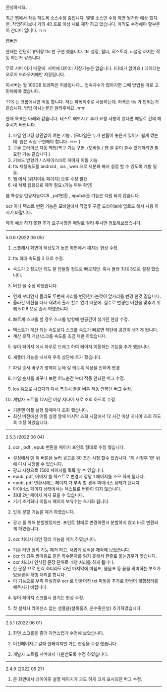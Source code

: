 안녕하세요. 

최근 웹에서 작동 하도록 소스수정 중입니다. 
몇몇 소스만 수정 하면 될거라 예상 했지만. 작업하다보니 거의 40 프로 이상 새로 제작 하고 있습니다. 
아직도 수정해야 할부분이 산더미 입니다. ㅠㅠ 


[웹버전](https://khjde1207.github.io/)

현재는 간단히 뷰어랑 tts 만 구현 했습니다. tts 설정, 필터, 히스토리, ui설정 까지는 작동 하는거 같습니다. 

무료 서버 이기 때문에. 서버에 데이터 저장기능은 없습니다. (디비가 없어요.)
데이터는 오로지 브라우져에만 저장됩니다. 

이서버는 월 100GB 트래픽만 허용됩니다... 접속자수가 많아지면 그때 방법을 따로 고민해봐야 겠습니다. 

TTS 는 크롬에서만 작동 합니다. 저는 파폭위주로 사용하는데. 파폭은 tts 가 안되는거 같습니다. 방법 아시는분은 알려주세요..ㅠㅠ 

현재 목표는 아래와 같습니다. 테스트 해보시고 추가 요청 사항이 있다면 메일로 건의 해주시기 바랍니다. 

1. 파일 인코딩 상관없이 여는 기능 . (모바일은 누가 만들어 놓은게 있어서 쉽게 썼는데. 웹은 직접 구현해야 합니다..ㅠㅠ )
2. 구글 드라이브 자동 백업/복구 기능 구현. (모바일 / 웹 을 같이 쓸수 있게하려면 필요한 기능 같습니다.)
3. 키보드 방향키 / 스페이스바로 페이지 이동 기능 
4. tts 재생속도를 android , ios , web 으로 세분화 해서 설정 할 수 있도록 개발 필요. 
5. 웹 에서 [위치이동 페이지] 오류 수정 필요. 
6. 내 서재 웹용으로 제작 필요.(가능 여부 확인)

웹 특성상 인공지능OCR , pdf변환 , epub추출 기능은 지원 되지 않습니다. 

ocr 이나 텍스트 변환 기능은 모바일에서 작업후 구글 드라이브에 업로드 해서 사용 하시기 바랍니다. 

제가 예상 하지 못한 추가 요구사항은 메일로 알려 주시면 검토해보겠습니다. 


---
5.0.6 (2022 06 05)
1. 스플래시 화면이 해상도가 높은 화면에서 깨지는 현상 수정. 

2. tts 최대 속도를 3 으로 수정. 
  - 속도가 2 정도만 되도 잘 안들릴 정도로 빠르지만. 혹시 몰라 최대 3으로 설정 했습니다. 

3. 버전 을 수정 하였습니다. 
  - 언제 부터인지 몰라도 두번째 자리를 변경한다는것이 앞자리를 변경 한것 같습니다.
  - 올라간 버전을 다시 내려서 출시 할수 없기 때문에. 실수로 변경한 버전을 맞추기 위해 5.0.6 으로 출시 하였습니다. 

4. 빠르게 스크롤 할 경우 스크롤 방향에 빈공간이 생기던 현상 수정. 
  - 텍스트가 계산 되는 속도보다 스크롤 속도가 빠르면 하단에 공간이 생기게 됩니다. 
  - 계산 로직 개선/스크롤 속도를 조금 제한 하였습니다. 

5. 뷰어 페이지 에서 좌우로 드래그 하여 페이지 이동하는 기능을 추가 했습니다. 

6. 새폴더 기능을 내서재 우측 상단에 추가 했습니다. 

7. 파일 순서 바꾸기 영역이 눈에 잘 띄도록 색상을 진하게 변경 

8. 파일 순서를 바꾸다 보면 어느순간 부터 작동 안되던 버그 수정. 

9. ios 홈으로 나갔다가 다시 복귀시 볼륨 버튼 작동 안하던 버그 수정. 

10. 개발자 노트를 12시간 이상 지나야 새로 조회 하도록 수정. 
  - 기존엔 어플 실행 할때마다 조회 했습니다. 
  - 최신 버전에선 어플 실행 할때 마지막 조회 시점에서 12 시간 이상 지나야 조회 하도록 수정 하였습니다. 
---
2.5.3 (2022 06 04)

1. ocr , pdf , epub 변환을 페이지 포인트 형태로 수정 했습니다. 
  - 설정에서 맨 위 버튼을 눌러 광고를 30 초간 시청 할수 있습니다. 1회 시청후 1분 뒤에 다시 시청할 수 있습니다. 
  - 광고 시청으로 1500 페이지를 획득 할 수 있습니다. 
  - epub, pdf, 이미지 를 텍스트로 변경시 장당 1 페이지를 소모 하게 됩니다. 
  - epub, pdf 변환시에는 페이지 가 부족 할 경우 마이너스 상태가 됩니다. 
  - 마이너스 페이지 상태에서는 텍스트로 변환이 되지 않습니다. 
  - 최대 2만 페이지 까지 모을 수 있습니다. 
  - 기기 초기화나 이동시 페이지 보유수는 초기화 됩니다.
  
2. 압축 분할 기능을 제거 하였습니다. 
  - 광고 를 위해 분할했었지만. 포인트 형태로 변경하면서 분할하지 않고 바로 변환되게 하였습니다. 

3. ocr 처리시 라인 정리 기능을 제거 하였습니다.  
  - 기존 라인 정리 기능 제거 하고. 새롭게 로직을 제작해 보았습니다. 
  - ocr 의 경우 쌍따옴표 같은 특수문자를 읽지 못해서 한줄로 붙는경우가 잦습니다. 
  - ocr 처리시 인식된 문장 단위로 개행 처리를 하게 됩니다. 
  - 한 문장 으로 인식 하더라도 라인 마지막에 마침표, 물음표 등 끝을 의미하는 부호가 있을경우 개행 처리를 합니다. 
  - 이 기능으로 부족 하실경우 ocr 로 만들어진 txt 파일을 추가로 한번더 개행정리를 해주시기 바랍니다.

4. 뷰어 페이지 스크롤시 끊기는 현상 수정. 
 
5. 첫 설치시 라이센스 없는 샘플을(셜록홈즈, 운수좋은날) 추가하였습니다. 


---
2.5.1 (2022 06 01)

1. 화면 스크롤을 좀더 자연스럽게 수정해 보았습니다. 

2. 이전페이지로 갈때 한페이지만 가는 현상을 수정 했습니다. 

3. 개발자 노트를 서버에서 다운받도록 수정 하였습니다. 


---
2.4.9 (2022 05 27)

1. 큰 화면에서 레이아웃 설정 페이지가 과도 하게 크게 표시되던 버그 수정. 

---


